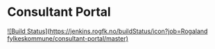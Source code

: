 # Consultant Portal

[![Build Status](https://jenkins.rogfk.no/buildStatus/icon?job=Rogaland fylkeskommune/consultant-portal/master)](https://jenkins.rogfk.no/job/Rogaland%20fylkeskommune/job/consultant-portal/job/master/)
